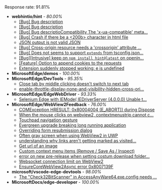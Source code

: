 Response rate: 91.81%

* **webhintio/hint** - _80.00%_
  * [[Bug] Bug description](https://github.com/webhintio/hint/issues/5132)
  * [[Bug] Bug description](https://github.com/webhintio/hint/issues/5127)
  * [[Bug] Bug descriptioCompatibility The 'x-ua-compatible' meta...](https://github.com/webhintio/hint/issues/5118)
  * [[Bug] Crash if there be a <200b> character in html file](https://github.com/webhintio/hint/issues/5082)
  * [JSON output is not valid JSON](https://github.com/webhintio/hint/issues/5081)
  * [[Bug] Cross-origin resource needs a 'crossorigin' attribute ...](https://github.com/webhintio/hint/issues/5054)
  * [[Bug] Does not seems to support `extends` from tsconfig.json...](https://github.com/webhintio/hint/issues/5035)
  * [[Bug][Intrusive] keep on `npm install hint@latest` on openin...](https://github.com/webhintio/hint/issues/5034)
  * [[Feature] Option to append cookies to the requests](https://github.com/webhintio/hint/issues/5079)
  * [Extension suddenly stopped working: e is undefined](https://github.com/webhintio/hint/issues/5078)
* **MicrosoftEdge/demos** - _100.00%_
* **MicrosoftEdge/DevTools** - _95.35%_
  * [Close tab by middle clicking doesn't switch to next tab](https://github.com/MicrosoftEdge/DevTools/issues/45)
  * [enable-throttle-display-none-and-visibility-hidden-cross-ori...](https://github.com/MicrosoftEdge/DevTools/issues/3)
* **MicrosoftEdge/EdgeWebDriver** - _93.33%_
  * [Selenium Edge with IEMode( IEDriverServer (4.0.0.0) Unable t...](https://github.com/MicrosoftEdge/EdgeWebDriver/issues/15)
* **MicrosoftEdge/WebView2Feedback** - _76.00%_
  * [COMException HRESULT: 0x80004004 (E_ABORT)) during Dispose](https://github.com/MicrosoftEdge/WebView2Feedback/issues/2384)
  * [When the mouse clicks on webview2, contextmenustrip cannot c...](https://github.com/MicrosoftEdge/WebView2Feedback/issues/2383)
  * [Touchpad navigation gesture](https://github.com/MicrosoftEdge/WebView2Feedback/issues/2382)
  * [Evergreen upgrade breaking long running application](https://github.com/MicrosoftEdge/WebView2Feedback/issues/2379)
  * [Overriding form resubmission dialog](https://github.com/MicrosoftEdge/WebView2Feedback/issues/2374)
  * [Often gray screen when using WebView2 in UWP](https://github.com/MicrosoftEdge/WebView2Feedback/issues/2369)
  * [understanding why links aren't getting marked as visited...](https://github.com/MicrosoftEdge/WebView2Feedback/issues/2378)
  * [Get url of an image](https://github.com/MicrosoftEdge/WebView2Feedback/issues/2375)
  * [Custom context menu items (Remove / Save As / Inspect)](https://github.com/MicrosoftEdge/WebView2Feedback/issues/2371)
  * [error on new pre-release when setting costum download folder...](https://github.com/MicrosoftEdge/WebView2Feedback/issues/2358)
  * [Websocket connection limit on WebView2](https://github.com/MicrosoftEdge/WebView2Feedback/issues/2344)
  * [EnsureCoreWebView2Async error 0x8007139F](https://github.com/MicrosoftEdge/WebView2Feedback/issues/2343)
* **microsoft/vscode-edge-devtools** - _98.00%_
  * [The "Check32BitScanner" in AccessAnyWare64.exe.config needs ...](https://github.com/microsoft/vscode-edge-devtools/issues/987)
* **MicrosoftDocs/edge-developer** - _100.00%_